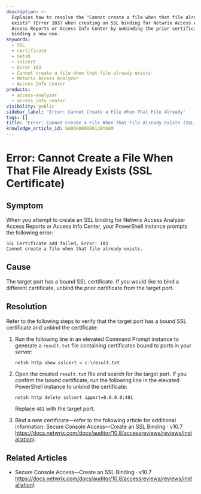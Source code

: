 ```yaml
---
description: >-
  Explains how to resolve the "Cannot create a file when that file already
  exists" (Error 183) when creating an SSL binding for Netwrix Access Analyzer
  Access Reports or Access Info Center by unbinding the prior certificate and
  binding a new one.
keywords:
  - SSL
  - certificate
  - netsh
  - sslcert
  - Error 183
  - Cannot create a file when that file already exists
  - Netwrix Access Analyzer
  - Access Info Center
products:
  - access-analyzer
  - access_info_center
visibility: public
sidebar_label: 'Error: Cannot Create a File When That File Already'
tags: []
title: 'Error: Cannot Create a File When That File Already Exists (SSL Certificate)'
knowledge_article_id: kA0Qk0000001JBtKAM
---
```


# Error: Cannot Create a File When That File Already Exists (SSL Certificate)

## Symptom

When you attempt to create an SSL binding for Netwrix Access Analyzer Access Reports or Access Info Center, your PowerShell instance prompts the following error:

```
SSL Certificate add failed, Error: 183
Cannot create a file when that file already exists.
```

## Cause

The target port has a bound SSL certificate. If you would like to bind a different certificate, unbind the prior certificate from the target port.

## Resolution

Refer to the following steps to verify that the target port has a bound SSL certificate and unbind the certificate:

1. Run the following line in an elevated Command Prompt instance to generate a `result.txt` file containing certificates bound to ports in your server:

   ```text
   netsh http show sslcert > c:\result.txt
   ```

2. Open the created `result.txt` file and search for the target port. If you confirm the bound certificate, run the following line in the elevated PowerShell instance to unbind the certificate:

   ```text
   netsh http delete sslcert ipport=0.0.0.0:481
   ```

   Replace `481` with the target port.

3. Bind a new certificate—refer to the following article for additional information: Secure Console Access—Create an SSL Binding · v10.7 https://docs.netwrix.com/docs/auditor/10.8/accessreviews/reviews/installation).

## Related Articles

- Secure Console Access—Create an SSL Binding · v10.7 https://docs.netwrix.com/docs/auditor/10.8/accessreviews/reviews/installation)
